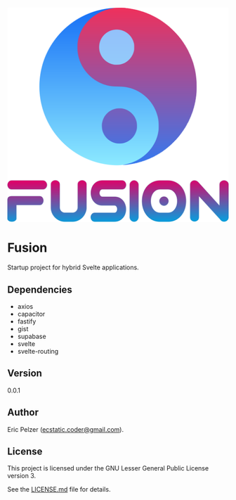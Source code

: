 ![](https://github.com/senselogic/FUSION/blob/master/LOGO/fusion.png)

# Fusion

Startup project for hybrid Svelte applications.

## Dependencies

*   axios
*   capacitor
*   fastify
*   gist
*   supabase
*   svelte
*   svelte-routing

## Version

0.0.1

## Author

Eric Pelzer (ecstatic.coder@gmail.com).

## License

This project is licensed under the GNU Lesser General Public License version 3.

See the [LICENSE.md](LICENSE.md) file for details.
